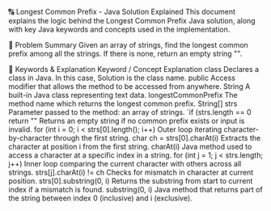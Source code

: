 🔠 Longest Common Prefix - Java Solution Explained
This document explains the logic behind the Longest Common Prefix Java solution, along with key Java keywords and concepts used in the implementation.

📌 Problem Summary
Given an array of strings, find the longest common prefix among all the strings. If there is none, return an empty string "".

🔑 Keywords & Explanation
Keyword / Concept	Explanation
class	Declares a class in Java. In this case, Solution is the class name.
public	Access modifier that allows the method to be accessed from anywhere.
String	A built-in Java class representing text data.
longestCommonPrefix	The method name which returns the longest common prefix.
String[] strs	Parameter passed to the method: an array of strings.
`if (strs.length == 0	
return ""	Returns an empty string if no common prefix exists or input is invalid.
for (int i = 0; i < strs[0].length(); i++)	Outer loop iterating character-by-character through the first string.
char ch = strs[0].charAt(i)	Extracts the character at position i from the first string.
charAt(i)	Java method used to access a character at a specific index in a string.
for (int j = 1; j < strs.length; j++)	Inner loop comparing the current character with others across all strings.
strs[j].charAt(i) != ch	Checks for mismatch in character at current position.
strs[0].substring(0, i)	Returns the substring from start to current index if a mismatch is found.
substring(0, i)	Java method that returns part of the string between index 0 (inclusive) and i (exclusive).
